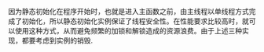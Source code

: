 因为静态初始化在程序开始时，也就是进入主函数之前，由主线程以单线程方式完成了初始化，所以静态初始化实例保证了线程安全性。在性能要求比较高时，就可以使用这种方式，从而避免频繁的加锁和解锁造成的资源浪费。由于上述三种实现，都要考虑到实例的销毁.
